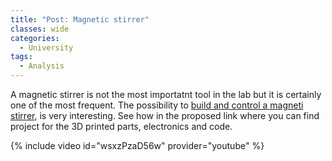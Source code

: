```yaml
---
title: "Post: Magnetic stirrer"
classes: wide
categories:
  - University
tags:
  - Analysis
---
```

A magnetic stirrer is not the most importatnt tool in the lab but it is certainly one of the most frequent. The possibility to [build and control a magneti stirrer](https://www.thingiverse.com/thing:1175415), is very interesting. See how in the proposed link where you can find project for the 3D printed parts, electronics and code.

{% include video id="wsxzPzaD56w" provider="youtube" %}
